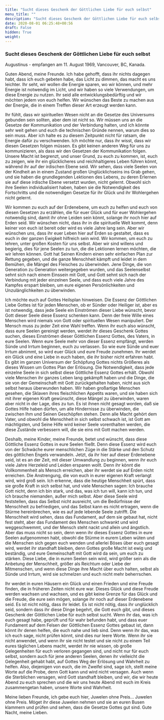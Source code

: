 ```yaml
---
title: "Sucht dieses Geschenk der Göttlichen Liebe für euch selbst"
menu_title: ""
description: "Sucht dieses Geschenk der Göttlichen Liebe für euch selbst"
date: 2020-08-01 06:25:48+00:56
draft: False
hidden: True
weight:
---
```

### Sucht dieses Geschenk der Göttlichen Liebe für euch selbst

Augustinus - empfangen am 11. August 1969, Vancouver, BC, Kanada.

Guten Abend, meine Freunde. Ich habe gehofft, dass ihr nichts dagegen habt, dass ich euch gebeten habe, das Licht zu dimmen, das macht es uns leichter. Ihr seht, wir wollen die Energie sparen, wo wir können, und mehr Energie ist notwendig im Licht, und wir haben so viele Verwendungen, um diese Energie zu nutzen. Ihr seid alle entwicklungsbedürftig und wir möchten jedem von euch helfen. Wir wünschen das Beste zu machen aus der Energie, die in einem Treffen dieser Art erzeugt werden kann.  

Ihr fühlt, dass wir spirituellen Wesen nicht an die Gesetze des Universums gebunden sein sollten, aber dem ist nicht so. Wir müssen uns an die Gesetze der Kommunikation und der Verbindung halten, und ich könnte sehr weit gehen und euch die technischen Gründe nennen, warum dies so sein muss. Aber ich halte es zu diesem Zeitpunkt nicht für ratsam, die Energie dafür zu verschwenden. Ich möchte nur, dass ihr wisst, dass wir diesen Gesetzen folgen müssen. Es gibt keinen anderen Weg für uns zu kommunizieren, als dass wir den Gesetzen der Kommunikation folgen. Unsere Macht ist begrenzt, und unser Grund, zu euch zu kommen, ist, euch zu zeigen, wie ihr ein glücklicheres und reichhaltigeres Leben führen könnt, während ihr auf der irdischen Ebene seid. Wir sehen, dass viele Seelen von der Kindheit an in einem Zustand großen Unglücklichseins ins Grab gehen, und sie haben die grundlegenden Lektionen des Lebens, zu deren Erlernen sie auf diese irdische Ebene versetzt wurden, nicht gelernt. Obwohl sich ihre Seelen individualisiert haben, haben sie die Notwendigkeit des Fortschritts und die notwendigen Gesetze für ihr Glück und ihr Wohlergehen nicht gelernt.  

Wir kommen zu euch auf der Erdenebene, um euch zu helfen und euch von diesen Gesetzen zu erzählen, die für euer Glück und für euer Wohlergehen notwendig sind, damit ihr ohne Leiden sein könnt, solange ihr noch hier auf Erden seid. Wir wünschen nicht, dass ihr in die spirituelle Welt kommt, denn keiner von euch ist bereit oder wird es viele Jahre lang sein. Aber wir wünschen uns, dass ihr euer Leben hier auf Erden so gestaltet, dass es euch in der ganzen Ewigkeit hilfreich sein wird. Wir kommen, um euch zu lehren, unter großen Kosten für uns selbst. Aber wir sind willens und begierig, dies für jene Seelen zu tun, die die Lektionen lernen möchten, die wir lehren können. Gott hat Seinen Kindern einen sehr einfachen Plan zur Rettung gegeben, und die ganze Menschheit kämpft und leidet in dem Bemühen, die Mängel des Fleisches zu überwinden. Jene Dinge, die von Generation zu Generation weitergegeben wurden, und das Seelenselbst sehnt sich nach einem Einssein mit Gott, und Gott sehnt sich nach der Verbindung mit jeder einzelnen Seele, und dass euch viele Jahre des Kampfes erspart bleiben, um eure eigenen Persönlichkeiten und Unzulänglichkeiten zu überwinden.

Ich möchte euch auf Gottes Heilsplan hinweisen. Die Essenz der Göttlichen Liebe Gottes ist für jeden Menschen, ob er Sünder oder Heiliger ist, aber es ist notwendig, dass jede Seele ein Einströmen dieser Liebe wünscht, bevor Gott dieser Seele diese Essenz schenken kann. Denn der freie Wille eines Menschen wird niemals von Gott oder spirituellen Wesen manipuliert. Der Mensch muss zu jeder Zeit eine Wahl treffen. Wenn ihr euch also wünscht, dass eure Seelen gereinigt werden, werdet ihr dieses Geschenk Gottes suchen, dieses Einströmen dieser Göttlichen Essenz Gottes, des Vaters, in eure Seelen. Wenn eure Seele mehr von dieser Essenz empfängt, werden Sünde und Irrtum beginnen, euch zu verlassen. So wie eure Sünde und euer Irrtum abnimmt, so wird euer Glück und eure Freude zunehmen. Ihr werdet ein Glück und eine Liebe in euch haben, die ihr bisher nicht erfahren habt. Es gibt im ganzen Universum der Schöpfung Gottes nichts Größeres als dieses Wissen um Gottes Plan der Erlösung. Die Notwendigkeit, dass jede einzelne Seele in sich selbst diese Göttliche Essenz Gottes erhält. Obwohl viele Menschen ihr ganzes Leben lang gekämpft haben und die Dinge, die sie von der Gemeinschaft mit Gott zurückgehalten haben, nicht aus sich selbst heraus überwunden haben. Wir haben großartige Menschen gesehen, die Sklaven ihres fleischlichen Appetits waren, und sie haben sich mit ihrer eigenen Kraft gewünscht, diese Mängel zu überwinden, waren aber nicht in der Lage, dies zu tun. Es ist ihnen nicht gesagt worden, daß sie Gottes Hilfe haben dürfen, um alle Hindernisse zu überwinden, die zwischen Ihm und Seinen Geschöpfen stehen. Denn alle Macht gehört dem Vater, und obwohl die Menschheit in sich selbst schwach ist, ist Gott am mächtigsten, und Seine Hilfe wird keiner Seele vorenthalten werden, die diese Zustände verbessern will, die sie eins mit Gott machen werden.

Deshalb, meine Kinder, meine Freunde, betet und wünscht, dass diese Göttliche Essenz Gottes in eure Seelen fließt. Denn diese Essenz wird euch von der Schwäche eurer menschlichen Züge in die Stärke und den Schutz des göttlichen Engels verwandeln. Jetzt, da ihr hier auf dieser Erdenebene seid, ist es an der Zeit, mit dieser Umwandlung zu beginnen, wenn ihr euch viele Jahre Herzeleid und Leiden ersparen wollt. Denn ihr könnt die Vollkommenheit als Mensch erreichen, aber ihr werdet sie auf Erden nicht erreichen. Die Anstrengung, die von euch in eurer eigenen Kraft verlangt wird, wird groß sein. Ich erkenne, dass die heutige Menschheit spürt, dass sie große Kraft in sich selbst hat, und viele Menschen sagen: Ich brauche Gott nicht, denn ich bin stark, und das, was ich tun will, kann ich tun, und ich brauche niemanden, außer mich selbst. Aber diese Seele wird feststellen, dass das Selbst nicht ausreicht, um die Bedürfnisse der Menschheit zu befriedigen, und das Selbst kann es nicht ertragen, wenn die Stürme hereinbrechen, wie es auf jede lebende Seele zutrifft. Die Menschheit wird sehen, dass das Fundament, auf dem sie gebaut hat, nicht fest steht, aber das Fundament des Menschen schwankt und wird weggeschwemmt, und der Mensch steht nackt und allein und ängstlich. Aber das muss nicht so sein, denn wenn ihr dieses Essenz Gottes in eure Seelen aufgenommen habt, obwohl die Stürme in eurem Leben wüten und die Menschen sich gegen euch wenden und allerlei Böses über euch gesagt wird, werdet ihr standhaft bleiben, denn Gottes große Macht ist ewig und beständig, und eure Gemeinschaft mit Gott wird da sein, um euch zu stärken. Diese Liebe, die in euren Seelen sein wird, wird größer sein als die Anbetung der Menschheit, größer als Reichtum oder Liebe der Mitmenschen, und wenn diese Dinge ihre Macht über euch halten, selbst als Sünde und Irrtum, wird sie schmelzen und euch nicht mehr beherrschen.

Ihr werdet in euren Häusern ein Glück und einen Frieden und eine Freude finden, die in früheren Zeiten nicht eure war. Dieses Glück und diese Freude werden wachsen und wachsen, und es gibt keine Grenze für das Glück und die Freude, die eure sein mögen, solange ihr noch auf dieser Erdenebene seid. Es ist nicht nötig, dass ihr leidet. Es ist nicht nötig, dass ihr unglücklich seid, sondern dass ihr diese Dinge begehrt, die Gott euch gibt, und dieses Geschenk der Göttlichen Liebe für euch selbst sucht. Wenn ihr das, was ich euch gesagt habe, geprüft und für wahr befunden habt, und dass euer Fundament auf dem Felsen der Göttlichen Essenz Gottes gebaut ist, dann könnt ihr denen helfen, die euch nahe und lieb sind. Denn wenn ihr das, was ich euch sage, nicht prüfen könnt, sind dies nur leere Worte. Wenn ihr sie nicht anwendet, und wenn ihr sie nicht testet und sie nicht zu einem Teil eures täglichen Lebens macht, werdet ihr nie wissen, ob große Gelegenheiten für euch verloren gegangen sind, und nicht nur für euch selbst, sondern auch für jene anderen Seelen, denen ihr vielleicht die Gelegenheit gehabt habt, auf Gottes Weg der Erlösung und Wahrheit zu helfen. Also, diejenigen von euch, die im Zweifel sind, sage ich, stellt meine Worte auf die Probe, denn Gott kann und wird nicht versagen. Auch wenn die Sterblichen versagen, wird Gott standhaft bleiben, und wir, die wir heute Abend zu euch sprechen und die wir uns heute Abend mit euch im Kreis zusammengetan haben, unsere Worte sind Wahrheit.

Meine lieben Freunde, ich gebe euch hier, Juwelen ohne Preis... Juwelen ohne Preis. Möget ihr diese Juwelen nehmen und sie an euren Busen klammern und prüfen und sehen, dass die Gesetze Gottes gut sind. Gute Nacht, meine Lieben.
